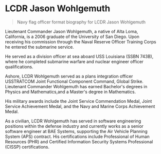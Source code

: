 # LCDR Jason Wohlgemuth
> Navy flag officer format biography for LCDR Jason Wohlgemuth

Lieutenant Commander Jason Wohlgemuth, a native of Alta Loma, California, is a 2006 graduate of the University of San Diego. Upon receiving his commission through the Naval Reserve Officer Training Corps he entered the submarine service.

He served as a division officer at sea aboard USS Louisiana (SSBN 743B), where he completed submarine warfare and nuclear engineer officer qualifications.

Ashore, LCDR Wohlgemuth served as a plans integration officer USSTRATCOM Joint Functional Component Command, Global Strike. Lieutenant Commander Wohlgemuth has earned Bachelor's degrees in Physics and Mathematics,and a Master's degree in Mathematics.

His military awards include the Joint Service Commendation Medal, Joint Service Achievement Medal, and the Navy and Marine Corps Achievement Medal.

As a civilian, LCDR Wohlgemuth has served in software engineering positions within the defense industry and currently works as a senior software engineer at BAE Systems, supporting the Air Vehicle Planning System (APS) contract. His certifications include Professional of Human Resources (PHR) and Certified Information Security Systems Professional (CISSP) certifications.
